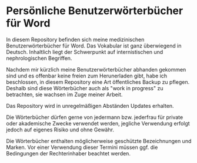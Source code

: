 # Persönliche Benutzerwörterbücher für Word

In diesem Repository befinden sich meine medizinischen
Benutzerwörterbücher für Word. Das Vokabular ist ganz überwiegend in
Deutsch. Inhaltlich liegt der Schwerpunkt auf internistischen und
nephrologischen Begriffen.

Nachdem mir kürzlich meine Benutzerwörterbücher abhanden gekommen sind
und es offenbar keine freien zum Herunerladen gibt, habe ich
beschlossen, in diesem Repository eine Art öffentliches Backup zu
pflegen. Deshalb sind diese Wörterbücher auch als "work in progress" zu
betrachten, sie wachsen im Zuge meiner Arbeit.

Das Repository wird in unregelmäßigen Abständen Updates erhalten.

Die Wörterbücher dürfen gerne von jedermann bzw. jederfrau für private
oder akademische  Zwecke verwendet werden, jegliche Verwendung erfolgt
jedoch auf eigenes Risiko und ohne Gewähr.

Die Wörterbücher enthalten möglicherweise geschützte Bezeichnungen und
Marken. Vor einer Verwendung dieser Termini müssen ggf. die Bedingungen
der Rechterinhaber beachtet werden.

<!-- vim: set wrap ai sts=2 tw=72 : -->

